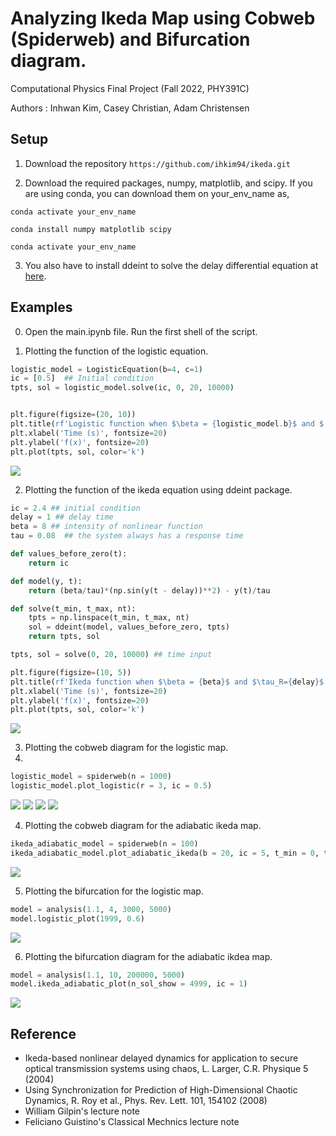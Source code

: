 # Analyzing Ikeda Map using Cobweb (Spiderweb) and Bifurcation diagram.

Computational Physics Final Project (Fall 2022, PHY391C)

Authors : Inhwan Kim, Casey Christian, Adam Christensen



## Setup

1. Download the repository
`https://github.com/ihkim94/ikeda.git`

2. Download the required packages, numpy, matplotlib, and scipy. If you are using conda, you can download them on your_env_name as,

```
conda activate your_env_name

conda install numpy matplotlib scipy

conda activate your_env_name
```

3. You also have to install ddeint to solve the delay differential equation at [here](https://github.com/Zulko/ddeint).


## Examples

0. Open the main.ipynb file. Run the first shell of the script.

1. Plotting the function of the logistic equation.

```python
logistic_model = LogisticEquation(b=4, c=1)
ic = [0.5]  ## Initial condition
tpts, sol = logistic_model.solve(ic, 0, 20, 10000)


plt.figure(figsize=(20, 10))
plt.title(rf'Logistic function when $\beta = {logistic_model.b}$ and $ c = {logistic_model.c}$ ')
plt.xlabel('Time (s)', fontsize=20)
plt.ylabel('f(x)', fontsize=20)
plt.plot(tpts, sol, color='k')
```

![](figures/logistic_equation_function.jpg)

2. Plotting the function of the ikeda equation using ddeint package.

```python
ic = 2.4 ## initial condition
delay = 1 ## delay time
beta = 8 ## intensity of nonlinear function
tau = 0.08  ## the system always has a response time

def values_before_zero(t):
    return ic

def model(y, t):
    return (beta/tau)*(np.sin(y(t - delay))**2) - y(t)/tau

def solve(t_min, t_max, nt):
    tpts = np.linspace(t_min, t_max, nt)
    sol = ddeint(model, values_before_zero, tpts)
    return tpts, sol

tpts, sol = solve(0, 20, 10000) ## time input

plt.figure(figsize=(10, 5))
plt.title(rf'Ikeda function when $\beta = {beta}$ and $\tau_R={delay}$ and $\tau={tau}$')
plt.xlabel('Time (s)', fontsize=20)
plt.ylabel('f(x)', fontsize=20)
plt.plot(tpts, sol, color='k')
```
![](figures/ikeda_equation_function.jpg) 

3. Plotting the cobweb diagram for the logistic map.
4. 
```python
logistic_model = spiderweb(n = 1000)
logistic_model.plot_logistic(r = 3, ic = 0.5)
```
![](figures/cobweb_logistic1.jpg)
![](figures/cobweb_logistic2.jpg)
![](figures/cobweb_logistic3.jpg)
![](figures/cobweb_logistic4.jpg)


4. Plotting the cobweb diagram for the adiabatic ikeda map.

```python
ikeda_adiabatic_model = spiderweb(n = 100)
ikeda_adiabatic_model.plot_adiabatic_ikeda(b = 20, ic = 5, t_min = 0, t_max = 20, tn = 10000)
```
![](figures/cobweb_ikeda.jpg)


5. Plotting the bifurcation for the logistic map.

```python
model = analysis(1.1, 4, 3000, 5000)
model.logistic_plot(1999, 0.6)
```

![](figures/bi_logistic.jpg)

6. Plotting the bifurcation diagram for the adiabatic ikdea map.

```python
model = analysis(1.1, 10, 200000, 5000)
model.ikeda_adiabatic_plot(n_sol_show = 4999, ic = 1)
```
![](figures/bi_ikeda.jpg)


## Reference

* Ikeda-based nonlinear delayed dynamics for application to secure optical transmission systems using chaos, L. Larger, C.R. Physique 5 (2004)
* Using Synchronization for Prediction of High-Dimensional Chaotic Dynamics, R. Roy et al., Phys. Rev. Lett. 101, 154102 (2008)
* William Gilpin's lecture note
* Feliciano Guistino's Classical Mechnics lecture note


